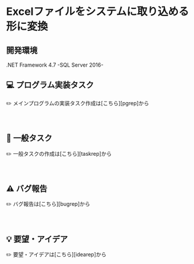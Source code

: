 # Excelファイルをシステムに取り込める形に変換

## 開発環境
.NET Framework 4.7
-SQL Server 2016-

## :computer: プログラム実装タスク
:pencil2: メインプログラムの実装タスク作成は[こちら][pgrep]から

　  
## :memo: 一般タスク
:pencil2: 一般タスクの作成は[こちら][taskrep]から

　  
## :warning: バグ報告
:pencil2: バグ報告は[こちら][bugrep]から

　  
## :bulb:  要望・アイデア
:pencil2: 要望・アイデアは[こちら][idearep]から
